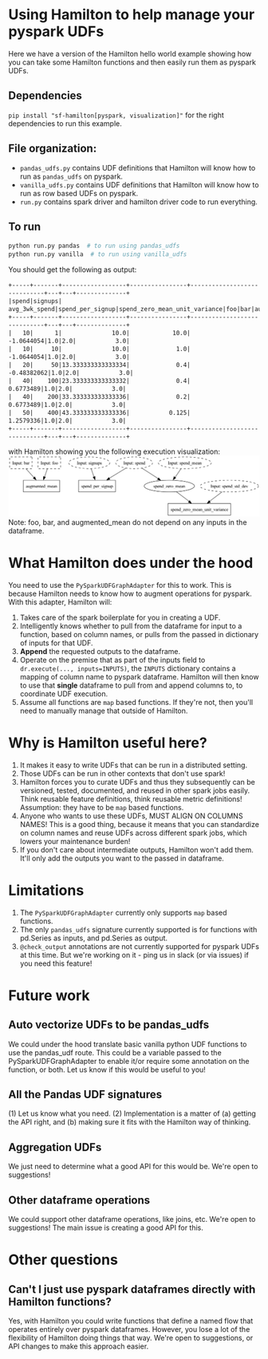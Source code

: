 # Using Hamilton to help manage your pyspark UDFs

Here we have a version of the Hamilton hello world example showing how you can take some Hamilton functions and then
easily run them as pyspark UDFs.

## Dependencies

`pip install "sf-hamilton[pyspark, visualization]"` for the right dependencies to run this example.

## File organization:

* `pandas_udfs.py` contains UDF definitions that Hamilton will know how to run as `pandas_udfs` on pyspark.
* `vanilla_udfs.py` contains UDF definitions that Hamilton will know how to run as row based UDFs on pyspark.
* `run.py` contains spark driver and hamilton driver code to run everything.

## To run

```bash
python run.py pandas  # to run using pandas_udfs
python run.py vanilla  # to run using vanilla_udfs
```
You should get the following as output:

```
+-----+-------+------------------+----------------+-----------------------------+---+---+--------------+
|spend|signups|     avg_3wk_spend|spend_per_signup|spend_zero_mean_unit_variance|foo|bar|augmented_mean|
+-----+-------+------------------+----------------+-----------------------------+---+---+--------------+
|   10|      1|              10.0|            10.0|                   -1.0644054|1.0|2.0|           3.0|
|   10|     10|              10.0|             1.0|                   -1.0644054|1.0|2.0|           3.0|
|   20|     50|13.333333333333334|             0.4|                  -0.48382062|1.0|2.0|           3.0|
|   40|    100|23.333333333333332|             0.4|                    0.6773489|1.0|2.0|           3.0|
|   40|    200|33.333333333333336|             0.2|                    0.6773489|1.0|2.0|           3.0|
|   50|    400|43.333333333333336|           0.125|                    1.2579336|1.0|2.0|           3.0|
+-----+-------+------------------+----------------+-----------------------------+---+---+--------------+
```
with Hamilton showing you the following execution visualization:
![udf hamilton execution](my_spark_udf.dot.png)
Note: foo, bar, and augmented_mean do not depend on any inputs in the dataframe.

# What Hamilton does under the hood

You need to use the `PySparkUDFGraphAdapter` for this to work. This is because Hamilton needs to know how to
augment operations for pyspark. With this adapter, Hamilton will:

1. Takes care of the spark boilerplate for you in creating a UDF.
2. Intelligently knows whether to pull from the dataframe for input to a function, based on column names,
or pulls from the passed in dictionary of inputs for that UDF.
3. **Append** the requested outputs to the dataframe.
4. Operate on the premise that as part of the inputs field to `dr.execute(..., inputs=INPUTS)`, the `INPUTS`
dictionary contains a mapping of column name to pyspark dataframe. Hamilton will then know to use that **single**
dataframe to pull from and append columns to, to coordinate UDF execution.
5. Assume all functions are `map` based functions. If they're not, then you'll need to manually
manage that outside of Hamilton.

# Why is Hamilton useful here?

1. It makes it easy to write UDFs that can be run in a distributed setting.
2. Those UDFs can be run in other contexts that don't use spark!
3. Hamilton forces you to curate UDFs and thus they subsequently can be versioned, tested, documented, and reused
in other spark jobs easily. Think reusable feature definitions, think reusable metric definitions! Assumption: they
have to be `map` based functions.
4. Anyone who wants to use these UDFs, MUST ALIGN ON COLUMNS NAMES! This is a good thing, because it means that you can
standardize on column names and reuse UDFs across different spark jobs, which lowers your maintenance burden!
5. If you don't care about intermediate outputs, Hamilton won't add them. It'll only add the outputs you want to the
passed in dataframe.

# Limitations

1. The `PySparkUDFGraphAdapter` currently only supports `map` based functions.
2. The only `pandas_udfs` signature currently supported is for functions with pd.Series as inputs, and pd.Series as output.
3. `@check_output` annotations are not currently supported for pyspark UDFs at this time. But we're working on it - ping
us in slack (or via issues) if you need this feature!

# Future work

## Auto vectorize UDFs to be pandas_udfs
We could under the hood translate basic vanilla python UDF functions to use the pandas_udf route. This could be a
variable passed to the PySparkUDFGraphAdapter to enable it/or require some annotation on the function, or both.
Let us know if this would be useful to you!

## All the Pandas UDF signatures

(1) Let us know what you need.
(2) Implementation is a matter of (a) getting the API right, and (b) making sure it fits with the Hamilton way of thinking.

## Aggregation UDFs

We just need to determine what a good API for this would be. We're open to suggestions!

## Other dataframe operations

We could support other dataframe operations, like joins, etc. We're open to suggestions! The main issue is creating
a good API for this.

# Other questions

## Can't I just use pyspark dataframes directly with Hamilton functions?

Yes, with Hamilton you could write functions that define a named flow that operates entirely over pyspark dataframes.
However, you lose a lot of the flexibility of Hamilton doing things that way. We're open to suggestions,
or API changes to make this approach easier.

